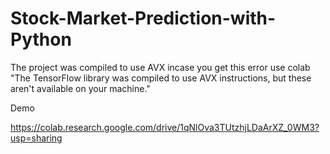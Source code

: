 # Stock-Market-Prediction-with-Python
The project was compiled to use  AVX 
incase you get this error use colab "The TensorFlow library was compiled to use AVX instructions, but these aren't available on your machine."

Demo

https://colab.research.google.com/drive/1qNlOva3TUtzhjLDaArXZ_0WM3?usp=sharing
